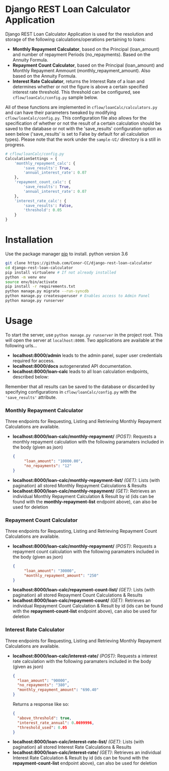 # **Django REST Loan Calculator Application**

Django REST Loan Calculator Application is used for the resolution and storage of the following calculations/operations pertaining to loans:

- **Monthly Repayment Calculator**, based on the Principal (loan_amount) and number
  of repayment Periods (no_repayments). Based on the Annuity Formula.
- **Repayment Count Calculator**, based on the Principal (loan_amount) and Monthly
  Repayment Ammount (monthly_repayment_amount). Also based on the Annuity
  Formula.
- **Interest Rate Calculator**, returns the Interest Rate of a loan and determines
  whether or not the figure is above a certain specified interest rate threshold.
  This threshold can be configured, see `cflow/loanCalc/config.py` sample below.

All of these functions are implemented in `cflow/loanCalc/calculators.py` and
can have their parameters tweaked by modifying `cflow/loanCalc/config.py`. This
configuration file also allows for the specification of whether or not the result
of a certain calculation should be saved to the database or not with the 'save_results'
configuration option as seen below ('save_results' is set to False by default for
all calculation types). Please note that the work under the `sample-UI/` directory is
a still in progress.

```python
# cflow/loanCalc/config.py
CalculationSettings = {
    'monthly_repayment_calc': {
        'save_results': True,
        'annual_interest_rate': 0.07
    },
    'repayment_count_calc': {
        'save_results': True,
        'annual_interest_rate': 0.07
    },
    'interest_rate_calc': {
        'save_results': False,
        'threshold': 0.05
    }
}
```
# Installation

Use the package manager [pip](https://pip.pypa.io/en/stable/) to install.
python version 3.6

```bash
git clone https://github.com/Conor-CC/django-rest-loan-calculator
cd django-rest-loan-calculator
pip install virtualenv # If not already installed
python -m venv env
source env/bin/activate
pip install -r requirements.txt
python manage.py migrate --run-syncdb
python manage.py createsuperuser # Enables access to Admin Panel
python manage.py runserver
```

# Usage
To start the server, use `python manage.py runserver` in the project root. This
will open the server at `localhost:8000`. Two applications are available at the
following urls...
- **localhost:8000/admin** leads to the admin panel, super user credentials required for access.
- **localhost:8000/docs** autogenerated API documentation.
- **localhost:8000/loan-calc** leads to all loan calculation endpoints, described below:

Remember that all results can be saved to the database or discarded by specifying
configurations in `cflow/loanCalc/config.py` with the `'save_results'` attribute.

### Monthly Repayment Calculator
Three endpoints for Requesting, Listing and Retrieving Monthly Repayment Calculations are
available.
- **localhost:8000/loan-calc/monthly-repayment/** *(POST)*: Requests a monthly repayment
  calculation with the following paramaters included in the body (given as json)
  ```json
  {
	   "loan_amount": "10000.00",
	   "no_repayments": "12"
  }
  ```
- **localhost:8000/loan-calc/monthly-repayment-list/** *(GET)*: Lists (with pagination)
  all stored Monthly Repayment Calculations & Results
- **localhost:8000/loan-calc/monthly-repayment/<id>** *(GET)*: Retrieves an individual
  Monthly Repayment Calculation & Result by id (ids can be found with the **monthly-repayment-list**
  endpoint above), can also be used for deletion

### Repayment Count Calculator
Three endpoints for Requesting, Listing and Retrieving Repayment Count Calculations are
available.
- **localhost:8000/loan-calc/monthly-repayment/** *(POST)*: Requests a repayment count
  calculation with the following paramaters included in the body (given as json)
  ```json
  {
	   "loan_amount": "30000",
	   "monthly_repayment_amount": "250"
  }
  ```
- **localhost:8000/loan-calc/repayment-count-list/** *(GET)*: Lists (with pagination)
  all stored Repayment Count Calculations & Results
- **localhost:8000/loan-calc/repayment-count/<id>** *(GET)*: Retrieves an individual
  Repayment Count Calculation & Result by id (ids can be found with the **repayment-count-list**
  endpoint above), can also be used for deletion

### Interest Rate Calculator
Three endpoints for Requesting, Listing and Retrieving Monthly Repayment Calculations are
available.
- **localhost:8000/loan-calc/interest-rate/** *(POST)*: Requests a interest rate
  calculation with the following paramaters included in the body (given as json)
  ```json
  {
    "loan_amount": "90000",
  	"no_repayments": "380",
  	"monthly_repayment_amount": "690.40"
  }
  ```
  Returns a response like so:
  ```json
  {
    "above_threshold": true,
    "interest_rate_annual": 0.0699996,
    "threshold_used": 0.05
  }
  ```
- **localhost:8000/loan-calc/interest-rate-list/** *(GET)*: Lists (with pagination)
  all stored Interest Rate Calculations & Results
- **localhost:8000/loan-calc/interest-rate/<id>** *(GET)*: Retrieves an individual
  Interest Rate Calculation & Result by id (ids can be found with the **repayment-count-list**
  endpoint above), can also be used for deletion
